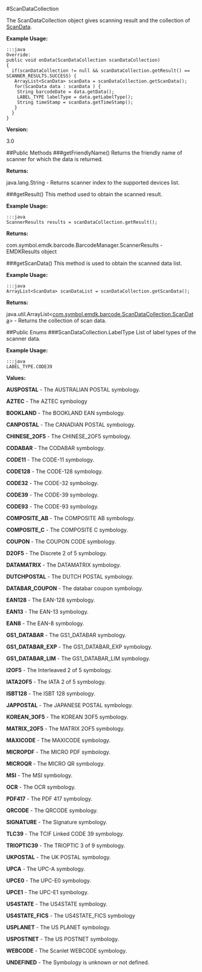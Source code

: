 #ScanDataCollection

The ScanDataCollection object gives scanning result and the collection of [ScanData](Collection.ScanData).

**Example Usage:**

	:::java
	Override:
    public void onData(ScanDataCollection scanDataCollection)
    { 
      if(scanDataCollection != null && scanDataCollection.getResult() == SCANNER_RESULTS.SUCCESS) { 
       ArrayList<ScanData> scanData = scanDataCollection.getScanData(); 
       for(ScanData data : scanData ) { 
        String barcodeDate = data.getData(); 
        LABEL_TYPE labelType = data.getLabelType(); 
        String timeStamp = scanData.getTimeStamp(); 
       } 
      }  
    }

**Version:**

3.0

##Public Methods
###getFriendlyName()
Returns the friendly name of scanner for which the data is returned.

**Returns:**

java.lang.String - Returns scanner index to the supported devices list.

###getResult()
This method used to obtain the scanned result.

**Example Usage:**

	:::java
	ScannerResults results = scanDataCollection.getResult();

**Returns:**

com.symbol.emdk.barcode.BarcodeManager.ScannerResults - EMDKResults object

###getScanData()
This method is used to obtain the scanned data list.

**Example Usage:**

	:::java
	ArrayList<ScanData> scanDataList = scanDataCollection.getScanData();

**Returns:**

java.util.ArrayList&lt;[com.symbol.emdk.barcode.ScanDataCollection.ScanData](Collection.ScanData)&gt; - Returns the collection of scan data.

##Public Enums
###ScanDataCollection.LabelType
List of label types of the scanner data.

**Example Usage:**

	:::java
	LABEL_TYPE.CODE39

**Values:**

**AUSPOSTAL** - The AUSTRALIAN POSTAL symbology.

**AZTEC** - The AZTEC symbology

**BOOKLAND** - The BOOKLAND EAN symbology.

**CANPOSTAL** - The CANADIAN POSTAL symbology.

**CHINESE_2OF5** - The CHINESE_2OF5 symbology.

**CODABAR** - The CODABAR symbology.

**CODE11** - The CODE-11 symbology.

**CODE128** - The CODE-128 symbology.

**CODE32** - The CODE-32 symbology.

**CODE39** - The CODE-39 symbology.

**CODE93** - The CODE-93 symbology.

**COMPOSITE_AB** - The COMPOSITE AB symbology.

**COMPOSITE_C** - The COMPOSITE C symbology.

**COUPON** - The COUPON CODE symbology.

**D2OF5** - The Discrete 2 of 5 symbology.

**DATAMATRIX** - The DATAMATRIX symbology.

**DUTCHPOSTAL** - The DUTCH POSTAL symbology.

**DATABAR_COUPON** - The databar coupon symbology.

**EAN128** - The EAN-128 symbology.

**EAN13** - The EAN-13 symbology.

**EAN8** - The EAN-8 symbology.

**GS1_DATABAR** - The GS1_DATABAR symbology.

**GS1_DATABAR_EXP** - The GS1_DATABAR_EXP symbology.

**GS1_DATABAR_LIM** - The GS1_DATABAR_LIM symbology.

**I2OF5** - The Interleaved 2 of 5 symbology.

**IATA2OF5** - The IATA 2 of 5 symbology.

**ISBT128** - The ISBT 128 symbology.

**JAPPOSTAL** - The JAPANESE POSTAL symbology.

**KOREAN_3OF5** - The KOREAN 3OF5 symbology.

**MATRIX_2OF5** - The MATRIX 2OF5 symbology.

**MAXICODE** - The MAXICODE symbology.

**MICROPDF** - The MICRO PDF symbology.

**MICROQR** - The MICRO QR symbology.

**MSI** - The MSI symbology.

**OCR** - The OCR symbology.

**PDF417** - The PDF 417 symbology.

**QRCODE** - The QRCODE symbology.

**SIGNATURE** - The Signature symbology.

**TLC39** - The TCIF Linked CODE 39 symbology.

**TRIOPTIC39** - The TRIOPTIC 3 of 9 symbology.

**UKPOSTAL** - The UK POSTAL symbology.

**UPCA** - The UPC-A symbology.

**UPCE0** - The UPC-E0 symbology.

**UPCE1** - The UPC-E1 symbology.

**US4STATE** - The US4STATE symbology.

**US4STATE_FICS** - The US4STATE_FICS symbology

**USPLANET** - The US PLANET symbology.

**USPOSTNET** - The US POSTNET symbology.

**WEBCODE** - The Scanlet WEBCODE symbology.

**UNDEFINED** - The Symbology is unknown or not defined.


